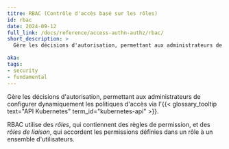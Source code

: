 ```yaml
---
titre: RBAC (Contrôle d'accès basé sur les rôles)
id: rbac
date: 2024-09-12
full_link: /docs/reference/access-authn-authz/rbac/
short_description: >
  Gère les décisions d'autorisation, permettant aux administrateurs de configurer dynamiquement les politiques d'accès via l'API Kubernetes.

aka: 
tags:
- security
- fundamental
---
```

 Gère les décisions d'autorisation, permettant aux administrateurs de configurer dynamiquement les politiques d'accès via l'{{< glossary_tooltip text="API Kubernetes" term_id="kubernetes-api" >}}.

<!--more--> 

RBAC utilise des *rôles*, qui contiennent des règles de permission, et des *rôles de liaison*, qui accordent les permissions définies dans un rôle à un ensemble d'utilisateurs.



